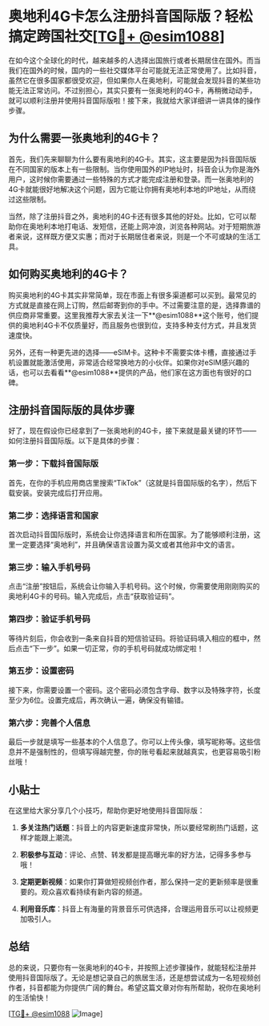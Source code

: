 # 奥地利4G卡怎么注册抖音国际版？轻松搞定跨国社交[[TG💪+ @esim1088](https://t.me/s/esim1088)]

在如今这个全球化的时代，越来越多的人选择出国旅行或者长期居住在国外。而当我们在国外的时候，国内的一些社交媒体平台可能就无法正常使用了。比如抖音，虽然它在很多国家都很受欢迎，但如果你人在奥地利，可能就会发现抖音的某些功能无法正常访问。不过别担心，其实只要有一张奥地利的4G卡，再稍微动动手，就可以顺利注册并使用抖音国际版啦！接下来，我就给大家详细讲一讲具体的操作步骤。

## 为什么需要一张奥地利的4G卡？

首先，我们先来聊聊为什么要有奥地利的4G卡。其实，这主要是因为抖音国际版在不同国家的版本上有一些限制。当你使用国外的IP地址时，抖音会认为你是海外用户，这时候你需要通过一些特殊的方式才能完成注册和登录。而一张奥地利的4G卡就能很好地解决这个问题，因为它能让你拥有奥地利本地的IP地址，从而绕过这些限制。

当然，除了注册抖音之外，奥地利的4G卡还有很多其他的好处。比如，它可以帮助你在奥地利本地打电话、发短信，还能上网冲浪，浏览各种网站。对于短期旅游者来说，这样既方便又实惠；而对于长期居住者来说，则是一个不可或缺的生活工具。

## 如何购买奥地利的4G卡？

购买奥地利的4G卡其实非常简单，现在市面上有很多渠道都可以买到。最常见的方式就是直接在网上订购，然后邮寄到你的手中。不过需要注意的是，选择靠谱的供应商非常重要。这里我推荐大家去关注一下**@esim1088**这个账号，他们提供的奥地利4G卡不仅质量好，而且服务也很到位，支持多种支付方式，并且发货速度快。

另外，还有一种更先进的选择——eSIM卡。这种卡不需要实体卡槽，直接通过手机设置就能激活使用，非常适合经常换地方的小伙伴。如果你对eSIM感兴趣的话，也可以去看看**@esim1088**提供的产品，他们家在这方面也有很好的口碑。

## 注册抖音国际版的具体步骤

好了，现在假设你已经拿到了一张奥地利的4G卡，接下来就是最关键的环节——如何注册抖音国际版。以下是具体的步骤：

### 第一步：下载抖音国际版

首先，在你的手机应用商店里搜索“TikTok”（这就是抖音国际版的名字），然后下载安装。安装完成后打开应用。

### 第二步：选择语言和国家

首次启动抖音国际版时，系统会让你选择语言和所在国家。为了能够顺利注册，这里一定要选择“奥地利”，并且确保语言设置为英文或者其他非中文的语言。

### 第三步：输入手机号码

点击“注册”按钮后，系统会让你输入手机号码。这个时候，你需要使用刚刚购买的奥地利4G卡的号码。输入完成后，点击“获取验证码”。

### 第四步：验证手机号码

等待片刻后，你会收到一条来自抖音的短信验证码。将验证码填入相应的框中，然后点击“下一步”。如果一切正常，你的手机号码就成功绑定啦！

### 第五步：设置密码

接下来，你需要设置一个密码。这个密码必须包含字母、数字以及特殊字符，长度至少为6位。设置完成后，再次确认一遍，确保没有输错。

### 第六步：完善个人信息

最后一步就是填写一些基本的个人信息了。你可以上传头像，填写昵称等。这些信息并不是强制性的，但填写得越完整，你的账号看起来就越真实，也更容易吸引粉丝哦！

## 小贴士

在这里给大家分享几个小技巧，帮助你更好地使用抖音国际版：

1. **多关注热门话题**：抖音上的内容更新速度非常快，所以要经常刷热门话题，这样才能跟上潮流。
   
2. **积极参与互动**：评论、点赞、转发都是提高曝光率的好方法，记得多多参与哦！

3. **定期更新视频**：如果你打算做短视频创作者，那么保持一定的更新频率是很重要的。观众喜欢看持续有新内容的频道。

4. **利用音乐库**：抖音上有海量的背景音乐可供选择，合理运用音乐可以让视频更加吸引人。

## 总结

总的来说，只要你有一张奥地利的4G卡，并按照上述步骤操作，就能轻松注册并使用抖音国际版了。无论是想记录自己的旅居生活，还是想尝试成为一名短视频创作者，抖音都能为你提供广阔的舞台。希望这篇文章对你有所帮助，祝你在奥地利的生活愉快！

[[TG💪+ @esim1088](https://t.me/s/esim1088) ![Image](https://i.postimg.cc/4NQfJmqS/Snipaste-2025-05-13-00-14-12.png)]